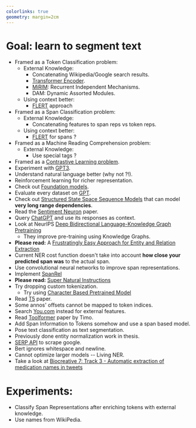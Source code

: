 ```yaml
---
colorlinks: true
geometry: margin=2cm
---
```


# Goal: learn to segment text
- Framed as a Token Classification problem:
  - External Knowledge:
    - Concatenating Wikipedia/Google search results.
    - [Transformer Encoder][transformer_ext].
    - [MiRIM][mi-rim]: Recurrent Independent Mechanisms.
    - DAM: Dynamic Assorted Modules.
  - Using context better:
    - [FLERT][flert] approach
- Framed as a Span Classification problem:
  - External Knowledge:
    - Concatenating features to span reps vs token reps.
  - Using context better:
    - [FLERT][flert] for spans ?
- Framed as a Machine Reading Comprehension problem:
  - External Knowledge:
    - Use special tags ?
- Framed as a [Contrastive Learning problem][contrastive].
- Experiment with [GPT3][gpt].
- Understand natural language better (why not ?!).
- Reinforcement learning for richer representation.
- Check out [Foundation models][foundation_models].
- Evaluate every dataset on [GPT][gpt].
- Check out [Structured State Space Sequence Models][S4] that can model **very long range dependencies**.
- Read the [Sentiment Neuron][sentiment-neuron] paper.
- Query [ChatGPT][chatgpt] and use its responses as context.
- Look at NeurIPS [Deep Bidirectional Language-Knowledge Graph Pretraining][dragon]
  - They improve pre-training using Knowledge Graphs.
- **Please read:** A [Frustratingly Easy Approach for Entity and Relation Extraction][pipeline]
- Current NER cost function doesn't take into account **how close your predicted span was** to the actual span.
- Use convolutional neural networks to improve span representations.
- Implement [SpanRel][spanrel]
- **Please read:** [Super Natural Instructions][smallgpt]
- Try dropping custom tokenization.
  - Try using [Character Based Pretrained Model][canine]
- Read [T5][t5] paper.
- Some annos' offsets cannot be mapped to token indices.
- Search [You.com][you] instead for external features.
- Read [Toolformer][toolformer] paper by Timo.
- Add Span Information to Tokens somehow and use a span based model.
- Pose text classification as text segmentation.
- Previously done entity normalization work in thesis.
- [SERP API][serp] to scrape google.
- Bert ignores whitespace and newline.
- Cannot optimize larger models -- Living NER.
- Take a look at [Biocreative 7: Track 3 - Automatic extraction of medication names in tweets][medication_names]

# Experiments:
- Classify Span Representations after enriching tokens with external knowledge.
- Use names from WikiPedia.

[medication_names]: https://biocreative.bioinformatics.udel.edu/tasks/biocreative-vii/track-3/
[serp]: https://www.scaleserp.com/ 
[toolformer]: https://arxiv.org/pdf/2302.04761.pdf
[you]: https://you.com
[t5]: https://paperswithcode.com/method/t5
[canine]: https://arxiv.org/pdf/2103.06874.pdf
[smallgpt]: https://aclanthology.org/2022.emnlp-main.340.pdf
[pipeline]: https://arxiv.org/pdf/2010.12812.pdf
[dragon]: https://arxiv.org/abs/2210.09338
[chatgpt]: https://openai.com/blog/chatgpt/
[S4]: https://arxiv.org/pdf/2111.00396.pdf
[foundation_models]: https://crfm.stanford.edu/2021/08/26/mistral.html
[gpt]: https://platform.openai.com/docs/introduction/overview?submissionGuid=9d64e167-19b7-4b8f-93f3-0cfec1d3b580
[contrastive]: https://arxiv.org/pdf/2208.14565v1.pdf
[transformer_ext]: https://arxiv.org/abs/2209.03528
[flert]: https://arxiv.org/abs/2011.06993
[mi-rim]: https://ceur-ws.org/Vol-3202/livingner-paper7.pdf
[spanrel]: https://aclanthology.org/2020.acl-main.192/
[sentiment-neuron]: https://arxiv.org/abs/1704.01444
